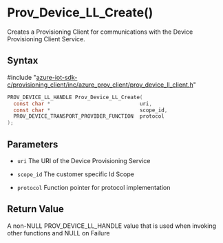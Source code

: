 # Prov_Device_LL_Create()

Creates a Provisioning Client for communications with the Device Provisioning Client Service.

## Syntax

\#include "[azure-iot-sdk-c/provisioning_client/inc/azure_prov_client/prov_device_ll_client.h](../prov-device-ll-client-h.md)"  
```C
PROV_DEVICE_LL_HANDLE Prov_Device_LL_Create(
  const char *                             uri,
  const char *                             scope_id,
  PROV_DEVICE_TRANSPORT_PROVIDER_FUNCTION  protocol
);
```

## Parameters
* `uri` The URI of the Device Provisioning Service 

* `scope_id` The customer specific Id Scope 

* `protocol` Function pointer for protocol implementation

## Return Value
A non-NULL PROV_DEVICE_LL_HANDLE value that is used when invoking other functions and NULL on Failure

